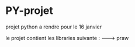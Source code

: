 # PY-projet
projet python a rendre pour le 16 janvier 

le projet contient les libraries suivante :
---> praw





